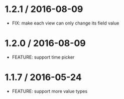 1.2.1 / 2016-08-09
==================
 * FIX: make each view can only change its field value
 
1.2.0 / 2016-08-09
==================
 * FEATURE: support time picker
 
1.1.7 / 2016-05-24
==================
 * FEATURE: support more value types
 
